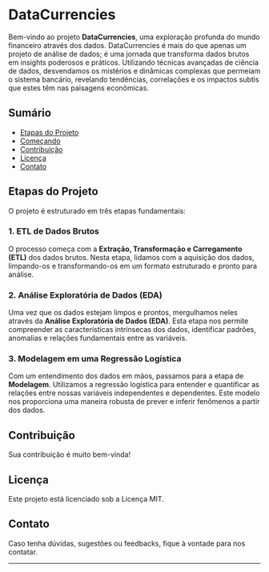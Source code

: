 # DataCurrencies

Bem-vindo ao projeto **DataCurrencies**, uma exploração profunda do mundo financeiro através dos dados. DataCurrencies é mais do que apenas um projeto de análise de dados; é uma jornada que transforma dados brutos em insights poderosos e práticos. Utilizando técnicas avançadas de ciência de dados, desvendamos os mistérios e dinâmicas complexas que permeiam o sistema bancário, revelando tendências, correlações e os impactos subtis que estes têm nas paisagens econômicas.

## Sumário

- [Etapas do Projeto](#etapas-do-projeto)
- [Começando](#começando)
- [Contribuição](#contribuição)
- [Licença](#licença)
- [Contato](#contato)

## Etapas do Projeto

O projeto é estruturado em três etapas fundamentais:

### 1. ETL de Dados Brutos

O processo começa com a **Extração, Transformação e Carregamento (ETL)** dos dados brutos. Nesta etapa, lidamos com a aquisição dos dados, limpando-os e transformando-os em um formato estruturado e pronto para análise.

### 2. Análise Exploratória de Dados (EDA)

Uma vez que os dados estejam limpos e prontos, mergulhamos neles através da **Análise Exploratória de Dados (EDA)**. Esta etapa nos permite compreender as características intrínsecas dos dados, identificar padrões, anomalias e relações fundamentais entre as variáveis.

### 3. Modelagem em uma Regressão Logística

Com um entendimento dos dados em mãos, passamos para a etapa de **Modelagem**. Utilizamos a regressão logística para entender e quantificar as relações entre nossas variáveis independentes e dependentes. Este modelo nos proporciona uma maneira robusta de prever e inferir fenômenos a partir dos dados.

## Contribuição

Sua contribuição é muito bem-vinda!

## Licença

Este projeto está licenciado sob a Licença MIT.
## Contato

Caso tenha dúvidas, sugestões ou feedbacks, fique à vontade para nos contatar.

---

